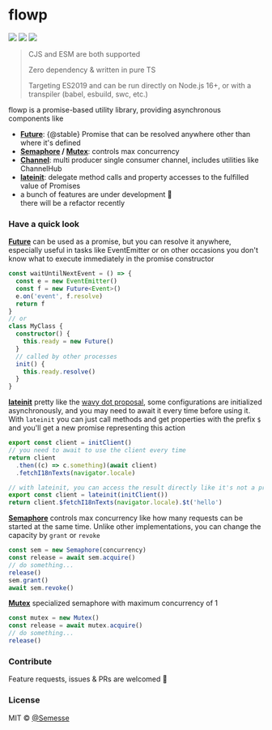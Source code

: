 # flowp

![](https://img.shields.io/github/workflow/status/Semesse/flowp/Build,%20Test%20and%20Lint/master?style=flat-square)
![](https://img.shields.io/codeclimate/maintainability/Semesse/flowp?style=flat-square)
![](https://img.shields.io/codeclimate/coverage/Semesse/flowp?style=flat-square)

> CJS and ESM are both supported
>
> Zero dependency & written in pure TS
>
> Targeting ES2019 and can be run directly on Node.js 16+, or with a transpiler (babel, esbuild, swc, etc.)

flowp is a promise-based utility library, providing asynchronous components like

- **[Future](./docs/Future.md)**: {@stable} Promise that can be resolved anywhere other than where it's defined
- **[Semaphore](./docs/Semaphore.md) / [Mutex](./docs/Mutex.md)**: controls max concurrency
- **[Channel](./docs/Channel.md)**: multi producer single consumer channel, includes utilities like ChannelHub
- **[lateinit](./docs/Exports.md)**: delegate method calls and property accesses to the fulfilled value of Promises
- a bunch of features are under development 🚧  
  there will be a refactor recently

### Have a quick look

**[Future](./docs/Future.md)** can be used as a promise, but you can resolve it anywhere, especially useful in tasks like EventEmitter or on other occasions you don't know what to execute immediately in the promise constructor

```typescript
const waitUntilNextEvent = () => {
  const e = new EventEmitter()
  const f = new Future<Event>()
  e.on('event', f.resolve)
  return f
}
// or
class MyClass {
  constructor() {
    this.ready = new Future()
  }
  // called by other processes
  init() {
    this.ready.resolve()
  }
}
```

**[lateinit](./docs/Exports.md)** pretty like the [wavy dot proposal](https://github.com/tc39/proposal-wavy-dot), some configurations are initialized asynchronously, and you may need to await it every time before using it. With `lateinit` you can just call methods and get properties with the prefix `$` and you'll get a new promise representing this action

```typescript
export const client = initClient()
// you need to await to use the client every time
return client
  .then((c) => c.something)(await client)
  .fetchI18nTexts(navigator.locale)

// with lateinit, you can access the result directly like it's not a promise
export const client = lateinit(initClient())
return client.$fetchI18nTexts(navigator.locale).$t('hello')
```

**[Semaphore](./docs/Semaphore.md)** controls max concurrency like how many requests can be started at the same time. Unlike other implementations, you can change the capacity by `grant` or `revoke`

```typescript
const sem = new Semaphore(concurrency)
const release = await sem.acquire()
// do something...
release()
sem.grant()
await sem.revoke()
```

**[Mutex](./docs/Mutex.md)** specialized semaphore with maximum concurrency of 1

```typescript
const mutex = new Mutex()
const release = await mutex.acquire()
// do something...
release()
```

### Contribute

Feature requests, issues & PRs are welcomed 🥰

### License

MIT © [@Semesse](https://github.com/Semesse)
